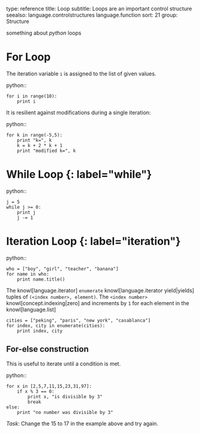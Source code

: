 type: reference
title: Loop
subtitle: Loops are an important control structure
seealso:
    language.controlstructures
    language.function
sort: 21
group: Structure

something about *python* loops

# For Loop

The iteration variable `i` is assigned to the list of given values. 

python::

    for i in range(10):
        print i
        
        
It is resilient against modifications during a single iteration:
 
python::

    for k in range(-5,5):
        print "k=", k
        k = k + 2 * k + 1
        print "modified k=", k
        
# While Loop {: label="while"}

python::

    j = 5
    while j >= 0:
        print j
        j -= 1

# Iteration Loop {: label="iteration"}


python::

    who = ["boy", "girl", "teacher", "banana"]
    for name in who:
        print name.title()

The knowl[language.iterator] `enumerate` knowl[language.iterator yield|yields]
tuples of `(<index number>, element)`.
The `<index number>` knowl[concept.indexing|zero] and increments by `1` for each element
in the knowl[language.list]

    cities = ["peking", "paris", "new york", "casablanca"]
    for index, city in enumerate(cities):
        print index, city
        
## For-else construction

This is useful to iterate until a condition is met.

python::

    for x in [2,5,7,11,15,23,31,97]:
        if x % 3 == 0:
            print x, "is divisible by 3"
            break
    else:
        print "no number was divisible by 3"
        
*Task*: Change the 15 to 17 in the example above and try again.